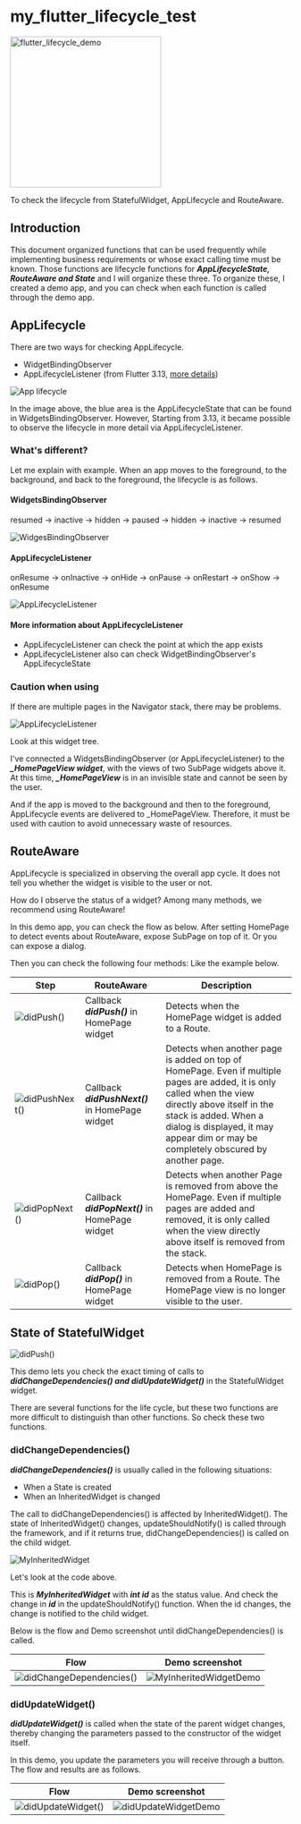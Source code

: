 # my_flutter_lifecycle_test
<a href="https://www.youtube.com/shorts/hRBmcsIDNTc?feature=share">
  <img src="./img/screenshot.png" alt="flutter_lifecycle_demo" width="270">
</a>

To check the lifecycle from StatefulWidget, AppLifecycle and RouteAware.

## Introduction
This document organized functions that can be used frequently while implementing business requirements or whose exact calling time must be known.
Those functions are lifecycle functions for _**AppLifecycleState, RouteAware and State**_ and I will organize these three.
To organize these, I created a demo app, and you can check when each function is called through the demo app.

## AppLifecycle
There are two ways for checking AppLifecycle.
- WidgetBindingObserver
- AppLifecycleListener (from Flutter 3.13, [more details](https://api.flutter.dev/flutter/widgets/AppLifecycleListener-class.html))


![App lifecycle](./img/app_lifecycle.png)


In the image above, the blue area is the AppLifecycleState that can be found in WidgetsBindingObserver.
However, Starting from 3.13, it became possible to observe the lifecycle in more detail via AppLifecycleListener.

### What's different?
Let me explain with example. When an app moves to the foreground, to the background, and back to the foreground, the lifecycle is as follows.

#### WidgetsBindingObserver
resumed -> inactive -> hidden -> paused -> hidden -> inactive -> resumed

![WidgesBindingObserver](./img/WidgetsBindingObserver.png)

#### AppLifecycleListener
onResume -> onInactive -> onHide -> onPause -> onRestart -> onShow -> onResume

![AppLifecycleListener](./img/AppLifecycleListener.png)

#### More information about AppLifecycleListener
- AppLifecycleListener can check the point at which the app exists
- AppLifecycleListener also can check WidgetBindingObserver's AppLifecycleState

### Caution when using
If there are multiple pages in the Navigator stack, there may be problems.

![AppLifecycleListener](./img/widget_tree.png)

Look at this widget tree.

I've connected a WidgetsBindingObserver (or AppLifecycleListener) to the _**\_HomePageView widget**_, with the views of two SubPage widgets above it.
At this time, _**\_HomePageView**_ is in an invisible state and cannot be seen by the user.

And if the app is moved to the background and then to the foreground, AppLifecycle events are delivered to _HomePageView.
Therefore, it must be used with caution to avoid unnecessary waste of resources.

## RouteAware
AppLifecycle is specialized in observing the overall app cycle. It does not tell you whether the widget is visible to the user or not.

How do I observe the status of a widget? Among many methods, we recommend using RouteAware!

In this demo app, you can check the flow as below. After setting HomePage to detect events about RouteAware, expose SubPage on top of it. Or you can expose a dialog.

Then you can check the following four methods: Like the example below.

| Step                                   | RouteAware                                      | Description                                                                                                                                                                                  |
|----------------------------------------|-------------------------------------------------|----------------------------------------------------------------------------------------------------------------------------------------------------------------------------------------------|
| ![didPush()](./img/didPush.png)        | Callback _**didPush()**_ in HomePage widget     | Detects when the HomePage widget is added to a Route.                                                                                                                                        |
| ![didPushNext()](./img/didPushNext.png) | Callback _**didPushNext()**_ in HomePage widget | Detects when another page is added on top of HomePage. Even if multiple pages are added, it is only called when the view directly above itself in the stack is added. When a dialog is displayed, it may appear dim or may be completely obscured by another page.                       |
| ![didPopNext()](./img/didPopNext.png)  | Callback _**didPopNext()**_ in HomePage widget  | Detects when another Page is removed from above the HomePage. Even if multiple pages are added and removed, it is only called when the view directly above itself is removed from the stack. |
| ![didPop()](./img/didPop.png)          | Callback _**didPop()**_ in HomePage widget      | Detects when HomePage is removed from a Route. The HomePage view is no longer visible to the user.                                                                                           |

## State of StatefulWidget

![didPush()](./img/stateful_lifecycle.png)

This demo lets you check the exact timing of calls to _**didChangeDependencies() and didUpdateWidget()**_ in the StatefulWidget widget.

There are several functions for the life cycle, but these two functions are more difficult to distinguish than other functions. So check these two functions.

### didChangeDependencies()
_**didChangeDependencies()**_ is usually called in the following situations:

- When a State is created
- When an InheritedWidget is changed

The call to didChangeDependencies() is affected by InheritedWidget(). The state of InheritedWidget() changes, updateShouldNotify() is called through the framework, and if it returns true, didChangeDependencies() is called on the child widget.

![MyInheritedWidget](./img/MyInheritedWidget.png)

Let's look at the code above.

This is _**MyInheritedWidget**_ with _**int id**_ as the status value. And check the change in _**id**_ in the updateShouldNotify() function. When the id changes, the change is notified to the child widget.

Below is the flow and Demo screenshot until didChangeDependencies() is called.

|Flow|Demo screenshot|
|----------------------------------------|-------------------------------------------------|
|![didChangeDependencies()](./img/didChangeDependencies.png) |![MyInheritedWidgetDemo](./img/MyInheritedWidgetDemo.png) |


### didUpdateWidget()
_**didUpdateWidget()**_ is called when the state of the parent widget changes, thereby changing the parameters passed to the constructor of the widget itself.

In this demo, you update the parameters you will receive through a button. The flow and results are as follows.

|Flow|Demo screenshot|
|----------------------------------------|-------------------------------------------------|
|![didUpdateWidget()](./img/didUpdateWidget.png) |![didUpdateWidgetDemo](./img/didUpdateWidgetDemo.png) |
